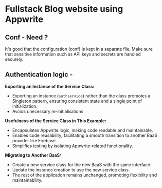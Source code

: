 # Fullstack Blog website using Appwrite

##  Conf - Need ?
It's good that the configuration (conf) is kept in a separate file. Make sure that sensitive information such as API keys and secrets are handled securely.

## Authentication logic - 

**Exporting an Instance of the Service Class:**
- Exporting an instance (`authservice`) rather than the class promotes a Singleton pattern, ensuring consistent state and a single point of initialization.
- Avoids unecessary re-initialisations

**Usefulness of the Service Class in This Example:**
- Encapsulates Appwrite logic, making code readable and maintainable.
- Enables code reusability, facilitating a smooth transition to another BaaS provider like Firebase.
- Simplifies testing by isolating Appwrite-related functionality.

**Migrating to Another BaaS:**
- Create a new service class for the new BaaS with the same interface.
- Update the instance creation to use the new service class.
- The rest of the application remains unchanged, promoting flexibility and maintainability.